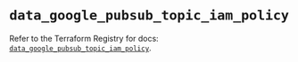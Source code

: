 # `data_google_pubsub_topic_iam_policy`

Refer to the Terraform Registry for docs: [`data_google_pubsub_topic_iam_policy`](https://registry.terraform.io/providers/hashicorp/google/6.9.0/docs/data-sources/pubsub_topic_iam_policy).
